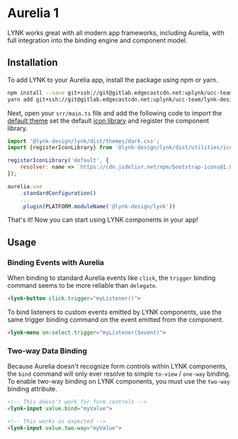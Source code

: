 # Aurelia 1

LYNK works great with all modern app frameworks, including Aurelia, with full integration into the binding engine and component model.

## Installation

To add LYNK to your Aurelia app, install the package using npm or yarn.

```bash
npm install --save git+ssh://git@gitlab.edgecastcdn.net:uplynk/ucc-team/lynk-design.git
yarn add git+ssh://git@gitlab.edgecastcdn.net:uplynk/ucc-team/lynk-design.git
```

Next, open your `srr/main.ts` file and add the following code to import the [default theme](/getting-started/themes) set the default [icon library](/components/icon#icon-libraries) and register the component library.

```jsx
import '@lynk-design/lynk/dist/themes/dark.css';
import {registerIconLibrary} from '@lynk-design/lynk/dist/utilities/icon-library';

registerIconLibrary('default', {
    resolver: name => `https://cdn.jsdelivr.net/npm/bootstrap-icons@1.8.3/icons/${name}.svg`,
});

aurelia.use
    .standardConfiguration()
    ...
    .plugin(PLATFORM.moduleName('@lynk-design/lynk'))
```

That's it! Now you can start using LYNK components in your app!

## Usage

### Binding Events with Aurelia

When binding to standard Aurelia events like `click`, the `trigger` binding command seems to be more reliable than `delegate`.

```html
<lynk-button click.trigger="myListener()">
```

To bind listeners to custom events emitted by LYNK components, use the same trigger binding command on the event emitted from the component.

```html
<lynk-menu on:select.trigger="myListener($event)">
```

### Two-way Data Binding

Because Aurelia doesn't recognize form controls within LYNK components, the `bind` command will only ever resolve to simple `to-view` / `one-way` binding. To enable two-way binding on LYNK components, you must use the `two-way` binding attribute.

```html
<!-- This doesn't work for form controls -->
<lynk-input value.bind="myValue">

<!-- This works as expected -->
<lynk-input value.two-way="myValue">
```
